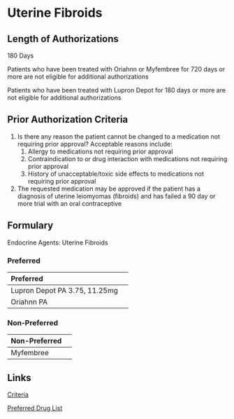# Uterine Fibroids

## Length of Authorizations

180 Days

Patients who have been treated with Oriahnn or Myfembree for 720 days or more are not eligible for additional authorizations

Patients who have been treated with Lupron Depot for 180 days or more are not eligible for additional authorizations

## Prior Authorization Criteria

1.  Is there any reason the patient cannot be changed to a medication not requiring prior approval? Acceptable reasons include:
    1.  Allergy to medications not requiring prior approval
    2.  Contraindication to or drug interaction with medications not requiring prior approval
    3.  History of unacceptable/toxic side effects to medications not requiring prior approval
2.  The requested medication may be approved if the patient has a diagnosis of uterine leiomyomas (fibroids) and has failed a 90 day or more trial with an oral contraceptive

## Formulary

Endocrine Agents: Uterine Fibroids

### Preferred

| Preferred                     |      |
| :---------------------------- | ---: |
| Lupron Depot PA 3.75, 11.25mg |      |
| Oriahnn PA                    |      |

### Non-Preferred

| Non-Preferred |      |
| :------------ | ---: |
| Myfembree     |      |

## Links

[Criteria](https://pharmacy.medicaid.ohio.gov/sites/default/files/20220415_UPDL_Criteria_FINAL_.pdf#page=57)

[Preferred Drug List](https://pharmacy.medicaid.ohio.gov/sites/default/files/20220701_UPDL_FINAL.pdf#page=21)